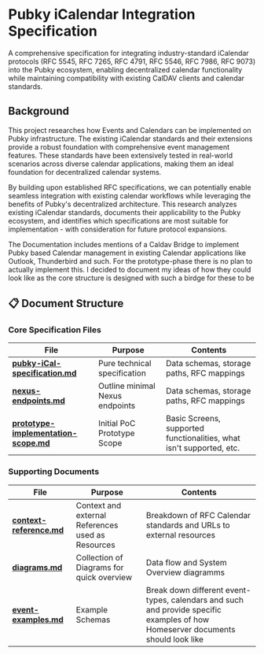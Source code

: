 # Pubky iCalendar Integration Specification

A comprehensive specification for integrating industry-standard iCalendar
protocols (RFC 5545, RFC 7265, RFC 4791, RFC 5546, RFC 7986, RFC 9073) into the
Pubky ecosystem, enabling decentralized calendar functionality while maintaining
compatibility with existing CalDAV clients and calendar standards.

## Background

This project researches how Events and Calendars can be implemented on Pubky
infrastructure. The existing iCalendar standards and their extensions provide a
robust foundation with comprehensive event management features. These standards
have been extensively tested in real-world scenarios across diverse calendar
applications, making them an ideal foundation for decentralized calendar
systems.

By building upon established RFC specifications, we can potentially enable
seamless integration with existing calendar workflows while leveraging the
benefits of Pubky's decentralized architecture. This research analyzes existing
iCalendar standards, documents their applicability to the Pubky ecosystem, and
identifies which specifications are most suitable for implementation - with
consideration for future protocol expansions.

The Documentation includes mentions of a Caldav Bridge to implement Pubky based
Calendar management in existing Calendar applications like Outlook, Thunderbird
and such. For the prototype-phase there is no plan to actually implement this. I
decided to document my ideas of how they could look like as the core structure
is designed with such a birdge for these to be

## 📋 Document Structure

### Core Specification Files

| File                                                                         | Purpose                         | Contents                                                             |
| ---------------------------------------------------------------------------- | ------------------------------- | -------------------------------------------------------------------- |
| **[pubky-iCal-specification.md](./pubky-ical-specification.md)**             | Pure technical specification    | Data schemas, storage paths, RFC mappings                            |
| **[nexus-endpoints.md](./nexus-endpoints.md)**                               | Outline minimal Nexus endpoints | Data schemas, storage paths, RFC mappings                            |
| **[prototype-implementation-scope.md](./prototype-implementation-scope.md)** | Initial PoC Prototype Scope     | Basic Screens, supported functionalities, what isn't supported, etc. |

### Supporting Documents

| File                                               | Purpose                                           | Contents                                                                                                                        |
| -------------------------------------------------- | ------------------------------------------------- | ------------------------------------------------------------------------------------------------------------------------------- |
| **[context-reference.md](./context-reference.md)** | Context and external References used as Resources | Breakdown of RFC Calendar standards and URLs to external resources                                                              |
| **[diagrams.md](./diagrams.md)**                   | Collection of Diagrams for quick overview         | Data flow and System Overview diagramms                                                                                         |
| **[event-examples.md](./event-examples.md)**       | Example Schemas                                   | Break down different event-types, calendars and such and provide specific examples of how Homeserver documents should look like |
